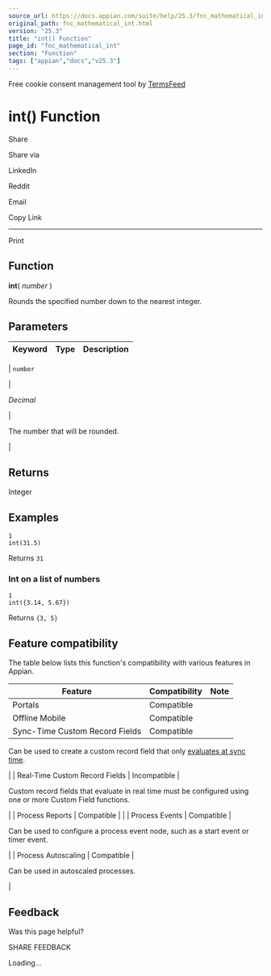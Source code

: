 ```yaml
---
source_url: https://docs.appian.com/suite/help/25.3/fnc_mathematical_int.html
original_path: fnc_mathematical_int.html
version: "25.3"
title: "int() Function"
page_id: "fnc_mathematical_int"
section: "Function"
tags: ["appian","docs","v25.3"]
---
```



Free cookie consent management tool by [TermsFeed](https://www.termsfeed.com/)

# int() Function

Share

Share via

LinkedIn

Reddit

Email

Copy Link

* * *

Print

## Function

**int**( _number_ )

Rounds the specified number down to the nearest integer.

## Parameters

| Keyword | Type | Description |
| --- | --- | --- |
|
`number`

 |

_Decimal_

 |

The number that will be rounded.

 |

## Returns

Integer

## Examples

```
1
int(31.5)
```

Returns `31`

### Int on a list of numbers

```
1
int({3.14, 5.67})
```

Returns `{3, 5}`

## Feature compatibility

The table below lists this function's compatibility with various features in Appian.

| Feature | Compatibility | Note |
| --- | --- | --- |
| Portals | Compatible |  |
| Offline Mobile | Compatible |  |
| Sync-Time Custom Record Fields | Compatible |
Can be used to create a custom record field that only [evaluates at sync time](custom-record-fields.html#prodlink-sync-time-evaluations).

 |
| Real-Time Custom Record Fields | Incompatible |

Custom record fields that evaluate in real time must be configured using one or more Custom Field functions.

 |
| Process Reports | Compatible |  |
| Process Events | Compatible |

Can be used to configure a process event node, such as a start event or timer event.

 |
| Process Autoscaling | Compatible |

Can be used in autoscaled processes.

 |

## Feedback

Was this page helpful?

SHARE FEEDBACK

Loading...